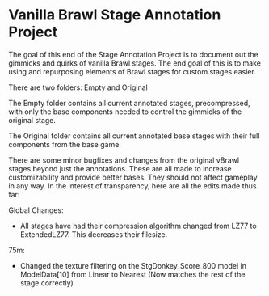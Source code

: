 # Vanilla Brawl Stage Annotation Project

The goal of this end of the Stage Annotation Project is to document out the gimmicks and quirks of vanilla Brawl stages.
The end goal of this is to make using and repurposing elements of Brawl stages for custom stages easier.

There are two folders: Empty and Original

The Empty folder contains all current annotated stages, precompressed, with only the base components needed to control the gimmicks of the original stage.

The Original folder contains all current annotated base stages with their full components from the base game.

There are some minor bugfixes and changes from the original vBrawl stages beyond just the annotations.
These are all made to increase customizability and provide better bases. They should not affect gameplay in any way.
In the interest of transparency, here are all the edits made thus far:

Global Changes:
- All stages have had their compression algorithm changed from LZ77 to ExtendedLZ77. This decreases their filesize.

75m:
- Changed the texture filtering on the StgDonkey_Score_800 model in ModelData[10] from Linear to Nearest (Now matches the rest of the stage correctly)
